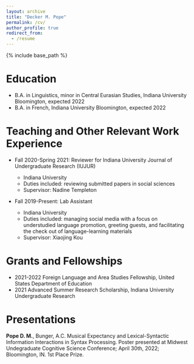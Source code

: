 ```yaml
---
layout: archive
title: "Decker M. Pope"
permalink: /cv/
author_profile: true
redirect_from:
  - /resume
---
```


{% include base_path %}

Education
======
* B.A. in Linguistics, minor in Central Eurasian Studies, Indiana University Bloomington, expected 2022
* B.A. in French, Indiana University Bloomington, expected 2022

Teaching and Other Relevant Work Experience
======
* Fall 2020-Spring 2021: Reviewer for Indiana University Journal of Undergraduate Research (IUJUR)
  * Indiana University
  * Duties included: reviewing submitted papers in social sciences
  * Supervisor: Nadine Templeton

* Fall 2019-Present: Lab Assistant
  * Indiana University
  * Duties included: managing social media with a focus on understudied language promotion, greeting guests, and facilitating the check out of language-learning materials
  * Supervisor: Xiaojing Kou
  
Grants and Fellowships
======
* 2021-2022 Foreign Language and Area Studies Fellowship, United States Department of Education
* 2021 Advanced Summer Research Scholarship, Indiana University Undergraduate Research 

Presentations
======
**Pope D. M.**, Bunger, A.C. Musical Expectancy and Lexical-Syntactic Information Interactions in Syntax Processing. Poster presented at Midwest Undegraduate Cognitive Science Conference; April 30th, 2022; Bloomington, IN. 1st Place Prize.


